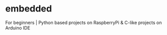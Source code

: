 # embedded
For beginners | Python based projects on RaspberryPi &amp; C-like projects on Arduino IDE 
